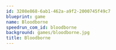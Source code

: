 ```yaml
---
id: 3208e868-6ab1-462a-a9f2-2000745f49c7
blueprint: game
name: Bloodborne
speedrun_com_id: bloodborne
background: games/bloodborne.jpg
title: Bloodborne
---
```

